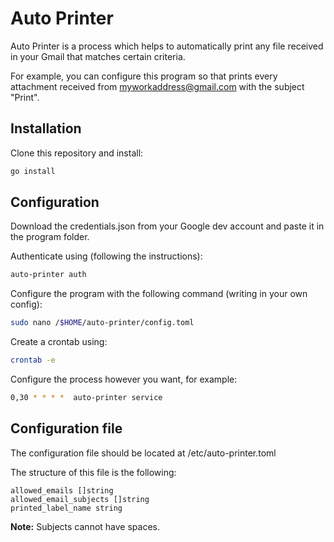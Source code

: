 # Auto Printer

Auto Printer is a process which helps to automatically print any file received in your Gmail that matches certain criteria.

For example, you can configure this program so that prints every attachment received from myworkaddress@gmail.com with the subject "Print".

## Installation

Clone this repository and install:

```bash
go install
```

## Configuration

Download the credentials.json from your Google dev account and paste it in the program folder.

Authenticate using (following the instructions):

```bash
auto-printer auth
```

Configure the program with the following command (writing in your own config):

```bash
sudo nano /$HOME/auto-printer/config.toml
```

Create a crontab using:

```bash
crontab -e
```

Configure the process however you want, for example:

```bash
0,30 * * * *  auto-printer service
```

## Configuration file

The configuration file should be located at /etc/auto-printer.toml

The structure of this file is the following:

```
allowed_emails []string
allowed_email_subjects []string
printed_label_name string
```

**Note:** Subjects cannot have spaces.
